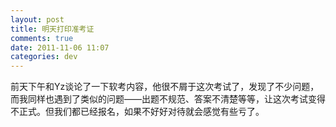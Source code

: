 ```yaml
---
layout: post
title: 明天打印准考证
comments: true
date: 2011-11-06 11:07
categories: dev
---
```


前天下午和Yz谈论了一下软考内容，他很不屑于这次考试了，发现了不少问题，而我同样也遇到了类似的问题——出题不规范、答案不清楚等等，让这次考试变得不正式。但我们都已经报名，如果不好好对待就会感觉有些亏了。